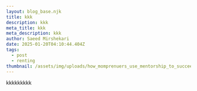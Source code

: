 ```yaml
---
layout: blog_base.njk
title: kkk
description: kkk
meta_title: kkk
meta_description: kkk
author: Saeed Mirshekari
date: 2025-01-20T04:10:44.404Z
tags:
  - post
  - renting
thumbnail: /assets/img/uploads/how_momprenuers_use_mentorship_to_succeed_1.jpg.pagespeed.ce.empwblxxfj-3232817361.jpg
---
```

kkkkkkkkk